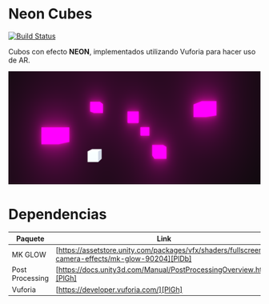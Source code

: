 # Neon Cubes

[![Build Status](https://travis-ci.org/joemccann/dillinger.svg?branch=master)](https://travis-ci.org/joemccann/dillinger)

Cubos con efecto **NEON**, implementados utilizando Vuforia para hacer uso de AR.


![alt text](https://github.com/srjefers/Unity_Neon_Cubes/blob/master/Result.png?raw=true)

# Dependencias
| Paquete | Link |
| ------ | ------ |
| MK GLOW | [https://assetstore.unity.com/packages/vfx/shaders/fullscreen-camera-effects/mk-glow-90204][PlDb] |
| Post Processing | [https://docs.unity3d.com/Manual/PostProcessingOverview.html][PlGh] |
| Vuforia | [https://developer.vuforia.com/][PlGh]
